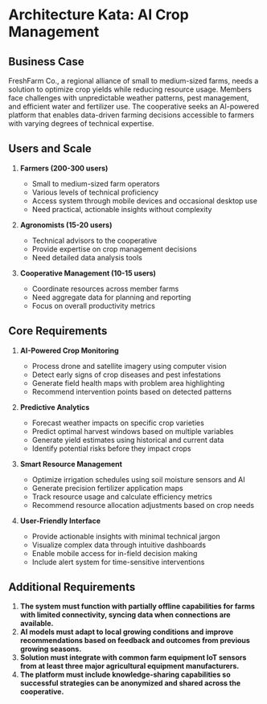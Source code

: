 # Architecture Kata: AI Crop Management

## Business Case

FreshFarm Co., a regional alliance of small to medium-sized farms, needs a solution to optimize crop yields while reducing resource usage. Members face challenges with unpredictable weather patterns, pest management, 
and efficient water and fertilizer use. The cooperative seeks an AI-powered platform that enables data-driven farming decisions accessible to farmers with varying degrees of technical expertise.

## Users and Scale

1. **Farmers (200-300 users)**
    
    - Small to medium-sized farm operators
    - Various levels of technical proficiency
    - Access system through mobile devices and occasional desktop use
    - Need practical, actionable insights without complexity

2. **Agronomists (15-20 users)**
    
    - Technical advisors to the cooperative
    - Provide expertise on crop management decisions
    - Need detailed data analysis tools
    
3. **Cooperative Management (10-15 users)**
    
    - Coordinate resources across member farms
    - Need aggregate data for planning and reporting
    - Focus on overall productivity metrics

## Core Requirements

1. **AI-Powered Crop Monitoring**
    - Process drone and satellite imagery using computer vision
    - Detect early signs of crop diseases and pest infestations
    - Generate field health maps with problem area highlighting
    - Recommend intervention points based on detected patterns

2. **Predictive Analytics**
    - Forecast weather impacts on specific crop varieties
    - Predict optimal harvest windows based on multiple variables
    - Generate yield estimates using historical and current data
    - Identify potential risks before they impact crops

3. **Smart Resource Management**
    - Optimize irrigation schedules using soil moisture sensors and AI
    - Generate precision fertilizer application maps
    - Track resource usage and calculate efficiency metrics
    - Recommend resource allocation adjustments based on crop needs

4. **User-Friendly Interface** 
    - Provide actionable insights with minimal technical jargon
    - Visualize complex data through intuitive dashboards
    - Enable mobile access for in-field decision making
    - Include alert system for time-sensitive interventions

## Additional Requirements

1. **The system must function with partially offline capabilities for farms with limited connectivity, syncing data when connections are available.**
2. **AI models must adapt to local growing conditions and improve recommendations based on feedback and outcomes from previous growing seasons.**
3. **Solution must integrate with common farm equipment IoT sensors from at least three major agricultural equipment manufacturers.**
4. **The platform must include knowledge-sharing capabilities so successful strategies can be anonymized and shared across the cooperative.**



